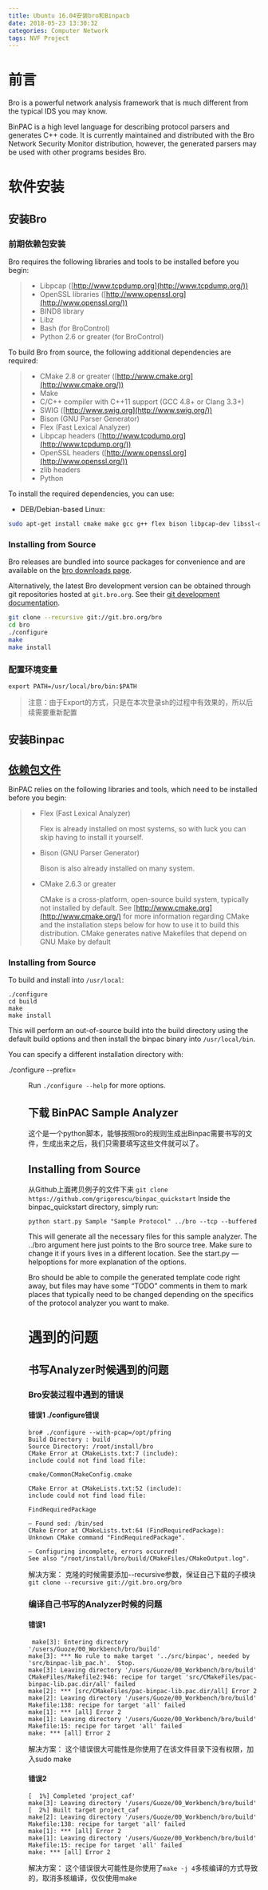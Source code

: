 ```yaml
---
title: Ubuntu 16.04安装bro和Binpacb
date: 2018-05-23 13:30:32
categories: Computer Network
tags: NVF Project
---
```

# 前言
﻿Bro is a powerful network analysis framework that is much different from the typical IDS you may know. 
 
BinPAC is a high level language for describing protocol parsers and generates C++ code. It is currently maintained and distributed with the Bro Network Security Monitor distribution, however, the generated parsers may be used with other programs besides Bro.
<!--more-->

# 软件安装
## 安装Bro
### 前期依赖包安装
Bro requires the following libraries and tools to be installed before you begin:

> -   Libpcap ([http://www.tcpdump.org](http://www.tcpdump.org/))
> -   OpenSSL libraries ([http://www.openssl.org](http://www.openssl.org/))
> -   BIND8 library
> -   Libz
> -   Bash (for BroControl)
> -   Python 2.6 or greater (for BroControl)

To build Bro from source, the following additional dependencies are required:

> -   CMake 2.8 or greater ([http://www.cmake.org](http://www.cmake.org/))
> -   Make
> -   C/C++ compiler with C++11 support (GCC 4.8+ or Clang 3.3+)
> -   SWIG ([http://www.swig.org](http://www.swig.org/))
> -   Bison (GNU Parser Generator)
> -   Flex (Fast Lexical Analyzer)
> -   Libpcap headers ([http://www.tcpdump.org](http://www.tcpdump.org/))
> -   OpenSSL headers ([http://www.openssl.org](http://www.openssl.org/))
> -   zlib headers
> -   Python

To install the required dependencies, you can use:
-   DEB/Debian-based Linux:

```bash
sudo apt-get install cmake make gcc g++ flex bison libpcap-dev libssl-dev python-dev swig zlib1g-dev
```

### Installing from Source

Bro releases are bundled into source packages for convenience and are available on the  [bro downloads page](https://www.bro.org/download/index.html).

Alternatively, the latest Bro development version can be obtained through git repositories hosted at  `git.bro.org`. See their  [git development documentation](https://www.bro.org/development/howtos/process.html).
```sh
git clone --recursive git://git.bro.org/bro
cd bro
./configure
make
make install
```
### 配置环境变量
`export PATH=/usr/local/bro/bin:$PATH`
> 注意：由于Export的方式，只是在本次登录sh的过程中有效果的，所以后续需要重新配置


## 安装Binpac
## [依赖包文件](https://www.bro.org/sphinx-git/components/binpac/README.html#id7)

BinPAC relies on the following libraries and tools, which need to be installed before you begin:

> -   Flex (Fast Lexical Analyzer)
>     
>     Flex is already installed on most systems, so with luck you can skip having to install it yourself.
>     
> -   Bison (GNU Parser Generator)
>     
>     Bison is also already installed on many system.
>     
> -   CMake 2.6.3 or greater
>     
>     CMake is a cross-platform, open-source build system, typically not installed by default. See  [http://www.cmake.org](http://www.cmake.org/)  for more information regarding CMake and the installation steps below for how to use it to build this distribution. CMake generates native Makefiles that depend on GNU Make by default
>
###  Installing from Source
To build and install into  `/usr/local`:
```
./configure
cd build
make
make install
```
This will perform an out-of-source build into the build directory using the default build options and then install the binpac binary into  `/usr/local/bin`.

You can specify a different installation directory with:

./configure --prefix=<dir>

Run  `./configure --help`  for more options.

## 下载 BinPAC Sample Analyzer
这个是一个python脚本，能够按照bro的规则生成出Binpac需要书写的文件，生成出来之后，我们只需要填写这些文件就可以了。

##  Installing from Source
 从Github上面拷贝例子的文件下来
`git clone https://github.com/grigorescu/binpac_quickstart`
Inside the  binpac_quickstart  directory, simply run:

`python start.py Sample "Sample Protocol" ../bro --tcp --buffered`

This will generate all the necessary files for this sample analyzer. The  ../bro  argument here just points to the Bro source tree. Make sure to change it if yours lives in a different location. See the  start.py  —helpoptions for more explanation of the options.

Bro should be able to compile the generated template code right away, but files may have some “TODO” comments in them to mark places that typically need to be changed depending on the specifics of the protocol analyzer you want to make.

# 遇到的问题

## 书写Analyzer时候遇到的问题
### Bro安装过程中遇到的错误
#### 错误1 ./configure错误
```
bro# ./configure --with-pcap=/opt/pfring  
Build Directory : build  
Source Directory: /root/install/bro  
CMake Error at CMakeLists.txt:7 (include):  
include could not find load file:

cmake/CommonCMakeConfig.cmake

CMake Error at CMakeLists.txt:52 (include):  
include could not find load file:

FindRequiredPackage

– Found sed: /bin/sed  
CMake Error at CMakeLists.txt:64 (FindRequiredPackage):  
Unknown CMake command "FindRequiredPackage".

– Configuring incomplete, errors occurred!  
See also "/root/install/bro/build/CMakeFiles/CMakeOutput.log".
```
解决方案：
克隆的时候需要添加--recursive参数，保证自己下载的子模块
`git clone --recursive git://git.bro.org/bro`

### 编译自己书写的Analyzer时候的问题
#### 错误1 
```
 make[3]: Entering directory '/users/Guoze/00_Workbench/bro/build'
make[3]: *** No rule to make target '../src/binpac', needed by 'src/binpac-lib_pac.h'.  Stop.
make[3]: Leaving directory '/users/Guoze/00_Workbench/bro/build'
CMakeFiles/Makefile2:946: recipe for target 'src/CMakeFiles/pac-binpac-lib.pac.dir/all' failed
make[2]: *** [src/CMakeFiles/pac-binpac-lib.pac.dir/all] Error 2
make[2]: Leaving directory '/users/Guoze/00_Workbench/bro/build'
Makefile:138: recipe for target 'all' failed
make[1]: *** [all] Error 2
make[1]: Leaving directory '/users/Guoze/00_Workbench/bro/build'
Makefile:15: recipe for target 'all' failed
make: *** [all] Error 2
 ```
解决方案：
这个错误很大可能性是你使用了在该文件目录下没有权限，加入sudo make

#### 错误2
```
[  1%] Completed 'project_caf'
make[3]: Leaving directory '/users/Guoze/00_Workbench/bro/build'
[  2%] Built target project_caf
make[2]: Leaving directory '/users/Guoze/00_Workbench/bro/build'
Makefile:138: recipe for target 'all' failed
make[1]: *** [all] Error 2
make[1]: Leaving directory '/users/Guoze/00_Workbench/bro/build'
Makefile:15: recipe for target 'all' failed
make: *** [all] Error 2
```
解决方案：
这个错误很大可能性是你使用了`make -j 4`多核编译的方式导致的，取消多核编译，仅仅使用make

